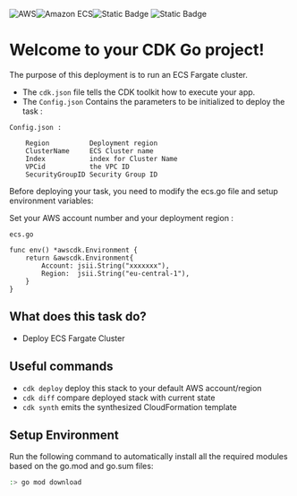 ![AWS](https://img.shields.io/badge/AWS-%23FF9900.svg?style=for-the-badge&logo=amazon-aws&logoColor=white)![Amazon ECS](https://img.shields.io/static/v1?style=for-the-badge&message=Amazon+ECS&color=222222&logo=Amazon+ECS&logoColor=FF9900&label=)![Static Badge](https://img.shields.io/badge/Go-v1.21-blue:) ![Static Badge](https://img.shields.io/badge/AWS_CDK-v2.96.2-blue:)


# Welcome to your CDK Go project!

The purpose of this deployment is to run an ECS Fargate cluster.

* The `cdk.json` file tells the CDK toolkit how to execute your app.
* The `Config.json` Contains the parameters to be initialized to deploy the task :
```
Config.json :

    Region          Deployment region
	ClusterName     ECS Cluster name
	Index           index for Cluster Name
	VPCid           the VPC ID
	SecurityGroupID Security Group ID
```


Before deploying your task, you need to modify the ecs.go file and setup environment variables: 

Set your AWS account number and your deployment region :

```
ecs.go

func env() *awscdk.Environment {
	return &awscdk.Environment{
		Account: jsii.String("xxxxxxx"),
		Region:  jsii.String("eu-central-1"),
	}
}
``` 

## What does this task do?

- Deploy ECS Fargate Cluster

## Useful commands

 * `cdk deploy`      deploy this stack to your default AWS account/region
 * `cdk diff`        compare deployed stack with current state
 * `cdk synth`       emits the synthesized CloudFormation template

## Setup Environment

Run the following command to automatically install all the required modules based on the go.mod and go.sum files:

```bash
:> go mod download
```
